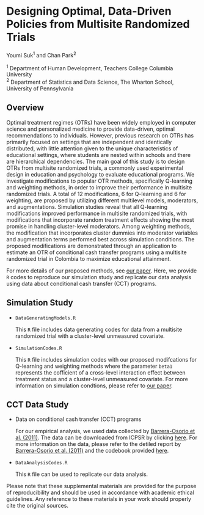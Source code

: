 # Designing Optimal, Data-Driven Policies from Multisite Randomized Trials

Youmi Suk<sup>1</sup> and Chan Park<sup>2</sup>

<sup>1</sup> Department of Human Development, Teachers College Columbia University  
<sup>2</sup> Department of Statistics and Data Science, The Wharton School, University of Pennsylvania


## Overview

Optimal treatment regimes (OTRs) have been widely employed in computer science and personalized medicine to provide data-driven, optimal recommendations to individuals. However, previous research on OTRs has primarily focused on settings that are independent and identically distributed, with little attention given to the unique characteristics of educational settings, where students are nested within schools and there are hierarchical dependencies. The main goal of this study is to design OTRs from multisite randomized trials, a commonly used experimental design in education and psychology to evaluate educational programs. We investigate modifications to popular OTR methods, specifically Q-learning and weighting methods, in order to improve their performance in multisite randomized trials. A total of 12 modifications, 6 for Q-learning and 6 for weighting, are proposed by utilizing different multilevel models, moderators, and augmentations. Simulation studies reveal that all Q-learning modifications improved performance in multisite randomized trials, with modifications that incorporate random treatment effects showing the most promise in handling cluster-level moderators. Among weighting methods, the modification that incorporates cluster dummies into moderator variables and augmentation terms performed best across simulation conditions. The proposed modifications are demonstrated through an application to estimate an OTR of conditional cash transfer programs using a multisite randomized trial in Colombia to maximize educational attainment.

For more details of our proposed methods, see [our paper](). 
Here, we provide `R` codes to reproduce our simulation study and replicate our data analysis using data about conditional cash transfer (CCT) programs. 

## Simulation Study

* `DataGeneratingModels.R`  

   This `R` file includes data generating codes for data from a multisite randomized trial with a cluster-level unmeasured covariate.

* `SimulationCodes.R`
 
   This `R` file includes simulation codes with our proposed modifcations for Q-learning and weighting methods where the parameter `beta1` represents the cofficient of a cross-level interaction effect between treatment status and a cluster-level unmeasured covariate. For more information on simulation condtions, please refer to [our paper](XXXXXXXXXXXXXXXXX).


## CCT Data Study

* Data on conditional cash transfer (CCT) programs
  
  For our empirical analysis, we used data collected by [Barrera-Osorio et al. (2011)](https://doi.org/10.1257/app.3.2.167). The data can be downloaded from ICPSR by clicking [here](https://doi.org/10.3886/E113783V1). For more information on the data, please refer to the detiled report by [Barrera-Osorio et al. (2011)](https://doi.org/10.1257/app.3.2.167) and the codebook provided [here](https://doi.org/10.3886/E113783V1). 

* `DataAnalysisCodes.R` 
 
   This `R` file can be used to replicate our data analysis.

Please note that these supplemental materials are provided for the purpose of reproducibility and should be used in accordance with academic ethical guidelines. Any reference to these materials in your work should properly cite the original sources.
